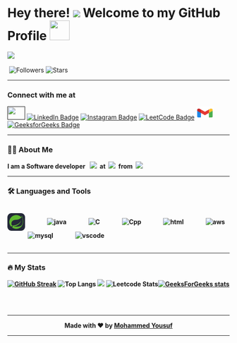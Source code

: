 
<h1>
  Hey there! <img src="https://media.giphy.com/media/hvRJCLFzcasrR4ia7z/giphy.gif" width="30px"/> Welcome to my GitHub Profile <img src ="https://media1.tenor.com/m/A15H8E1VUh8AAAAC/github-cat.gif" width="45" height="45"/>  
</h1>
<p>
  <img
    src="https://readme-typing-svg.herokuapp.com?lines=JAVA%20Developer;Problem%20Solver;Always%20learning%20new%20things&center=true&width=300&height=50"
  />
</p>
<div>
  
<img src="https://komarev.com/ghpvc/?username= yusufansari2001 &style=flat-square&color=blue" alt="" width="160"/> <img src="https://img.shields.io/github/followers/yusufansari2001?label=Followers" alt="Followers" width="140"> <img src="https://img.shields.io/github/stars/yusufansari2001?label=Stars" alt="Stars" width="110">

</div>


<hr>
<h3 >Connect with me at</h3>
<div>
    <a href="">
        <img src="https://www.reshot.com/preview-assets/icons/RK2HTZ6GUA/resume-RK2HTZ6GUA.svg" height="30" width="40" /></a>
    <a href="https://www.linkedin.com/in/yousuf897/">
        <img src="https://raw.githubusercontent.com/rahuldkjain/github-profile-readme-generator/master/src/images/icons/Social/linked-in-alt.svg" alt="LinkedIn Badge" height="30" width="40" /></a>
    <a href="https://www.instagram.com/yusuf.ansari05/">
        <img src="https://github.com/rahuldkjain/github-profile-readme-generator/blob/master/src/images/icons/Social/instagram.svg" alt="Instagram Badge" height="30" width="40" /></a>
    <a href="https://leetcode.com/yousuf89/">
        <img src="https://github.com/rahuldkjain/github-profile-readme-generator/blob/master/src/images/icons/Social/leet-code.svg" alt="LeetCode Badge" height="30" width="40" /></a>
    <a href="mailto:yousuf89786@gmail.com">
        <img src="https://github.com/harshpandita2000/harshpandita2000/blob/main/assets/icons8-gmail.svg" alt="Gmail" height="30" width="40" /></a>
    <a href="https://auth.geeksforgeeks.org/user/mdyousufasif6/?utm_source=geeksforgeeks&utm_medium=my_profile&utm_campaign=auth_user">
        <img src="https://github.com/rahuldkjain/github-profile-readme-generator/blob/master/src/images/icons/Social/geeks-for-geeks.svg" alt="GeeksforGeeks Badge" height="30" width="40" /></a>
</div>


</div>


<hr>

### :technologist: About Me

<strong>I am a Software developer &nbsp; <img src="https://media.giphy.com/media/WUlplcMpOCEmTGBtBW/giphy.gif" width="70">  &nbsp;at  &nbsp;<img src="https://companieslogo.com/img/orig/TCS.NS-7401f1bd.png?t=1720244494" width="50"> &nbsp;from   &nbsp;<img src="https://i.giphy.com/media/v1.Y2lkPTc5MGI3NjExMWl1emM2cTMyMHdoYnF5dW1kaHo1YXA5c2Fva2xreTAybjR3OG04MCZlcD12MV9pbnRlcm5hbF9naWZfYnlfaWQmY3Q9Zw/9Gnbm29r7ftUA/giphy.gif" width="70">


<hr>

### :hammer_and_wrench: Languages and Tools

<div style="display: inline_block"><br>

 <img height="40" align="center" alt="springboot" height="30" width="40" src="https://github.com/tandpfun/skill-icons/blob/main/icons/Spring-Dark.svg"/>
  &nbsp;&nbsp;&nbsp;&nbsp;&nbsp;&nbsp;&nbsp;&nbsp;&nbsp;&nbsp;&nbsp;&nbsp;&nbsp;
  <img height="40" align="center" alt="java" height="30" width="40" src="https://skillicons.dev/icons?i=java"/>
  &nbsp;&nbsp;&nbsp;&nbsp;&nbsp;&nbsp;&nbsp;&nbsp;&nbsp;&nbsp;&nbsp;&nbsp;&nbsp;
  <img height="40" align="center" alt="C" height="30" width="40" src="https://skillicons.dev/icons?i=c"/>
  &nbsp;&nbsp;&nbsp;&nbsp;&nbsp;&nbsp;&nbsp;&nbsp;&nbsp;&nbsp;&nbsp;&nbsp;&nbsp;
 <img height="40" align="center" alt="Cpp" height="30" width="40" src="https://skillicons.dev/icons?i=cpp"/>
  &nbsp;&nbsp;&nbsp;&nbsp;&nbsp;&nbsp;&nbsp;&nbsp;&nbsp;&nbsp;&nbsp;&nbsp;&nbsp;
   <img height="40" align="center" alt="html" height="30" width="40" src="https://skillicons.dev/icons?i=html"/>
  &nbsp;&nbsp;&nbsp;&nbsp;&nbsp;&nbsp;&nbsp;&nbsp;&nbsp;&nbsp;&nbsp;&nbsp;&nbsp;
   <img height="40" align="center" alt="aws" height="30" width="40" src="https://skillicons.dev/icons?i=aws"/>
  &nbsp;&nbsp;&nbsp;&nbsp;&nbsp;&nbsp;&nbsp;&nbsp;&nbsp;&nbsp;&nbsp;&nbsp;&nbsp;
   <img height="40" align="center" alt="mysql" height="30" width="40" src="https://skillicons.dev/icons?i=mysql"/>
  &nbsp;&nbsp;&nbsp;&nbsp;&nbsp;&nbsp;&nbsp;&nbsp;&nbsp;&nbsp;&nbsp;&nbsp;&nbsp;
   <img height="40" align="center" alt="vscode" height="30" width="40" src="https://skillicons.dev/icons?i=vscode"/>
  &nbsp;&nbsp;&nbsp;&nbsp;&nbsp;&nbsp;&nbsp;&nbsp;&nbsp;&nbsp;&nbsp;&nbsp;&nbsp; 
  <br></br>
</div>

<hr>


### :fire: My Stats
[![GitHub Streak](https://streak-stats.demolab.com/?user=yusufansari2001&theme=highcontrast)](https://git.io/streak-stats)
![Top Langs](https://github-readme-stats.vercel.app/api/top-langs/?username=yusufansari2001&langs_count=8)
<img src="http://github-profile-summary-cards.vercel.app/api/cards/stats? username=yusufansari2001&theme=github_dark" />
![Leetcode Stats](https://leetcard.jacoblin.cool/yousuf89)[![GeeksForGeeks stats](https://geeks-for-geeks-stats-api-napiyo.vercel.app/?userName=mdyousufasif6)](https://auth.geeksforgeeks.org/user/mdyousufasif6/?utm_source=geeksforgeeks&utm_medium=my_profile&utm_campaign=auth_user)

<br>
</br>

<!--
<img src="/assets/horizontal-divider-gradient.gif">

<img src="https://github.com/harshpandita2000/harshpandita2000/blob/main/assets/footer.svg" width="100%">
//-->
<hr>
<div align="center">
    Made with ❤️ by <a href="https://www.instagram.com/yusuf.ansari05" target="_blank">Mohammed Yousuf</a>
<hr>
